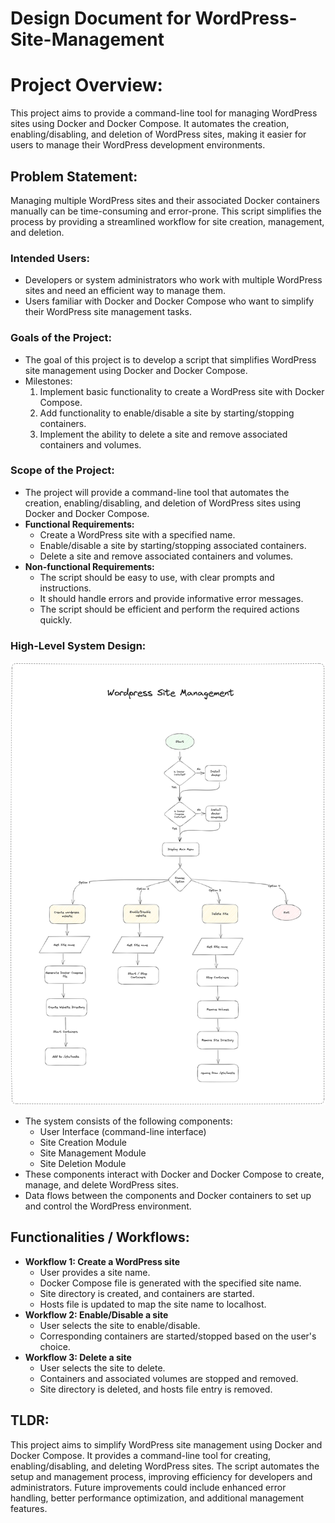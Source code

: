 # Design Document for WordPress-Site-Management

# Project Overview:

This project aims to provide a command-line tool for managing WordPress sites using Docker and Docker Compose. It automates the creation, enabling/disabling, and deletion of WordPress sites, making it easier for users to manage their WordPress development environments.

## Problem Statement:

Managing multiple WordPress sites and their associated Docker containers manually can be time-consuming and error-prone. This script simplifies the process by providing a streamlined workflow for site creation, management, and deletion.

### Intended Users:

- Developers or system administrators who work with multiple WordPress sites and need an efficient way to manage them.
- Users familiar with Docker and Docker Compose who want to simplify their WordPress site management tasks.

### Goals of the Project:

- The goal of this project is to develop a script that simplifies WordPress site management using Docker and Docker Compose.
- Milestones:
    1. Implement basic functionality to create a WordPress site with Docker Compose.
    2. Add functionality to enable/disable a site by starting/stopping containers.
    3. Implement the ability to delete a site and remove associated containers and volumes.

### Scope of the Project:

- The project will provide a command-line tool that automates the creation, enabling/disabling, and deletion of WordPress sites using Docker and Docker Compose.
- **Functional Requirements:**
    - Create a WordPress site with a specified name.
    - Enable/disable a site by starting/stopping associated containers.
    - Delete a site and remove associated containers and volumes.
- **Non-functional Requirements:**
    - The script should be easy to use, with clear prompts and instructions.
    - It should handle errors and provide informative error messages.
    - The script should be efficient and perform the required actions quickly.

### High-Level System Design:

![Wordpress Site Management.png](Assets/Wordpress_Site_Management.png)

- The system consists of the following components:
    - User Interface (command-line interface)
    - Site Creation Module
    - Site Management Module
    - Site Deletion Module
- These components interact with Docker and Docker Compose to create, manage, and delete WordPress sites.
- Data flows between the components and Docker containers to set up and control the WordPress environment.

## Functionalities / Workflows:

- **Workflow 1: Create a WordPress site**
    - User provides a site name.
    - Docker Compose file is generated with the specified site name.
    - Site directory is created, and containers are started.
    - Hosts file is updated to map the site name to localhost.
- **Workflow 2: Enable/Disable a site**
    - User selects the site to enable/disable.
    - Corresponding containers are started/stopped based on the user's choice.
- **Workflow 3: Delete a site**
    - User selects the site to delete.
    - Containers and associated volumes are stopped and removed.
    - Site directory is deleted, and hosts file entry is removed.

## TLDR:

This project aims to simplify WordPress site management using Docker and Docker Compose. It provides a command-line tool for creating, enabling/disabling, and deleting WordPress sites. The script automates the setup and management process, improving efficiency for developers and administrators. Future improvements could include enhanced error handling, better performance optimization, and additional management features.